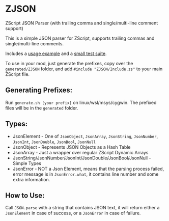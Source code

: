 # ZJSON
ZScript JSON Parser (with trailing comma and single/multi-line comment support)

This is a simple JSON parser for ZScript, supports trailing commas and single/multi-line comments.

Includes a [usage example](.example/zjson-example.pk3) and a [small test suite](.example/zjson-test.pk3).

To use in your mod, just generate the prefixes, copy over the `generated/ZJSON` folder, and add `#include "ZJSON/Include.zs"` to your main ZScript file.

## Generating Prefixes:
Run `generate.sh [your prefix]` on linux/wsl/msys/cygwin. The prefixed files will be in the `generated` folder.

## Types:
* JsonElement -  One of `JsonObject`, `JsonArray`, `JsonString`, `JsonNumber`, `JsonInt`, `JsonDouble`, `JsonBool`, `JsonNull`
* JsonObject - Represents JSON Objects as a Hash Table
* JsonArray - Just a wrapper over regular ZScript Dynamic Arrays
* JsonString/JsonNumber/JsonInt/JsonDouble/JsonBool/JsonNull - Simple Types
* JsonError - NOT a Json Element, means that the parsing process failed, error message is in `JsonError.what`, it contains line number and some extra information.


## How to Use:

Call `JSON.parse` with a string that contains JSON text, it will return either a `JsonElement` in case of success, or a `JsonError` in case of failure.
